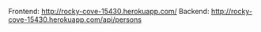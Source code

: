 Frontend:	http://rocky-cove-15430.herokuapp.com/
Backend:	http://rocky-cove-15430.herokuapp.com/api/persons